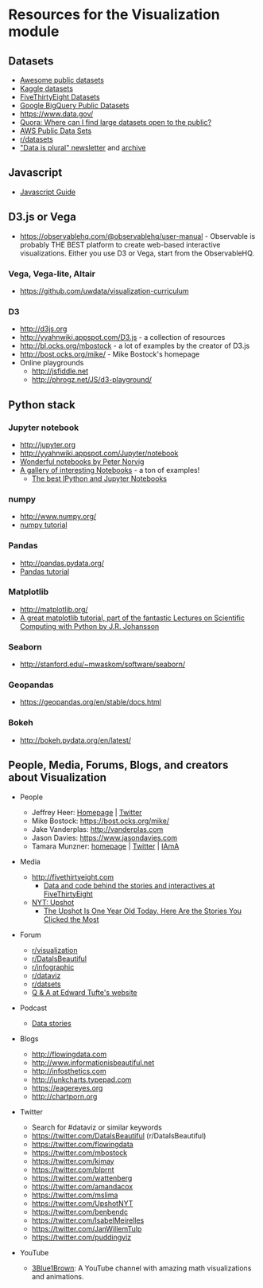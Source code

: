 # Resources for the Visualization module

## Datasets

- [Awesome public datasets](https://github.com/caesar0301/awesome-public-datasets)
- [Kaggle datasets](https://www.kaggle.com/datasets)
- [FiveThirtyEight Datasets](https://github.com/fivethirtyeight/data)
- [Google BigQuery Public Datasets](https://cloud.google.com/bigquery/public-data/)
- https://www.data.gov/
- [Quora: Where can I find large datasets open to the public?](https://www.quora.com/Where-can-I-find-large-datasets-open-to-the-public)
- [AWS Public Data Sets](https://aws.amazon.com/public-data-sets/)
- [r/datasets](https://www.reddit.com/r/datasets/)
- ["Data is plural" newsletter](https://www.data-is-plural.com/) and [archive](https://docs.google.com/spreadsheets/d/1wZhPLMCHKJvwOkP4juclhjFgqIY8fQFMemwKL2c64vk/edit#gid=0)




## Javascript

- [Javascript Guide](https://developer.mozilla.org/en-US/docs/Web/JavaScript)

## D3.js or Vega

- https://observablehq.com/@observablehq/user-manual - Observable is probably THE BEST platform to create web-based interactive visualizations. Either you use D3 or Vega, start from the ObservableHQ. 

### Vega, Vega-lite, Altair

- https://github.com/uwdata/visualization-curriculum

### D3

- http://d3js.org
- http://yyahnwiki.appspot.com/D3.js - a collection of resources
- http://bl.ocks.org/mbostock - a lot of examples by the creator of D3.js
- http://bost.ocks.org/mike/ - Mike Bostock's homepage
- Online playgrounds
  - http://jsfiddle.net
  - http://phrogz.net/JS/d3-playground/

## Python stack

### Jupyter notebook

- http://jupyter.org
- http://yyahnwiki.appspot.com/Jupyter/notebook 
- [Wonderful notebooks by Peter Norvig](http://norvig.com/ipython/)
- [A gallery of interesting Notebooks](https://github.com/ipython/ipython/wiki/A-gallery-of-interesting-IPython-Notebooks) - a ton of examples!
  - [The best IPython and Jupyter Notebooks](http://nb.bianp.net/sort/views/)

### numpy 

- http://www.numpy.org/
- [numpy tutorial](https://docs.scipy.org/doc/numpy-dev/user/quickstart.html)

### Pandas

- http://pandas.pydata.org/
- [Pandas tutorial](https://pandas.pydata.org/pandas-docs/stable/tutorials.html)

### Matplotlib

- http://matplotlib.org/
- [A great matplotlib tutorial, part of the fantastic Lectures on Scientific Computing with Python by J.R. Johansson](http://nbviewer.ipython.org/github/jrjohansson/scientific-python-lectures/blob/master/Lecture-4-Matplotlib.ipynb)

### Seaborn

- http://stanford.edu/~mwaskom/software/seaborn/

### Geopandas 

- https://geopandas.org/en/stable/docs.html

### Bokeh

- http://bokeh.pydata.org/en/latest/

## People, Media, Forums, Blogs, and creators about Visualization

- People
  - Jeffrey Heer: [Homepage](https://homes.cs.washington.edu/~jheer/) | [Twitter](https://twitter.com/jeffrey_heer)
  - Mike Bostock: https://bost.ocks.org/mike/
  - Jake Vanderplas: http://vanderplas.com
  - Jason Davies: https://www.jasondavies.com
  - Tamara Munzner: [homepage](http://www.cs.ubc.ca/~tmm/) | [Twitter](https://twitter.com/tamaramunzner) | [IAmA](https://www.reddit.com/r/dataisbeautiful/comments/3ihcib/i_am_here_to_talk_about_the_science_behind/)

- Media
  - http://fivethirtyeight.com
    - [Data and code behind the stories and interactives at FiveThirtyEight](https://github.com/fivethirtyeight/data)
  - [NYT: Upshot](http://www.nytimes.com/upshot/?_r=0)
    - [The Upshot Is One Year Old Today. Here Are the Stories You Clicked the Most](http://www.nytimes.com/interactive/2015/04/22/upshot/happy-birthday-upshot.html)

- Forum
  - [r/visualization](https://www.reddit.com/r/visualization/)
  - [r/DataIsBeautiful](https://www.reddit.com/r/dataisbeautiful/)
  - [r/infographic](https://www.reddit.com/r/infographic/)
  - [r/dataviz](https://www.reddit.com/r/dataviz/)
  - [r/datsets](https://www.reddit.com/r/datasets/)
  - [Q &amp; A at Edward Tufte's website](http://www.edwardtufte.com/bboard/q-and-a?topic_id=1)

- Podcast
  - [Data stories](http://datastori.es/)

- Blogs
  - http://flowingdata.com
  - http://www.informationisbeautiful.net
  - http://infosthetics.com
  - http://junkcharts.typepad.com
  - https://eagereyes.org
  - http://chartporn.org

- Twitter
  - Search for #dataviz or similar keywords
  - https://twitter.com/DataIsBeautiful (r/DataIsBeautiful)
  - https://twitter.com/flowingdata
  - https://twitter.com/mbostock
  - https://twitter.com/kimay
  - https://twitter.com/blprnt
  - https://twitter.com/wattenberg
  - https://twitter.com/amandacox
  - https://twitter.com/mslima
  - https://twitter.com/UpshotNYT
  - https://twitter.com/benbendc
  - https://twitter.com/IsabelMeirelles
  - https://twitter.com/JanWillemTulp
  - https://twitter.com/puddingviz

- YouTube
  - [3Blue1Brown](https://www.youtube.com/channel/UCYO_jab_esuFRV4b17AJtAw?&ab_channel=3Blue1Brown): A YouTube channel with amazing math visualizations and animations. 
